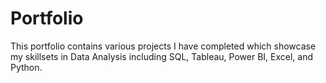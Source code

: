 # Portfolio

This portfolio contains various projects I have completed which showcase my skillsets in Data Analysis including SQL, Tableau, Power BI, Excel, and Python.
